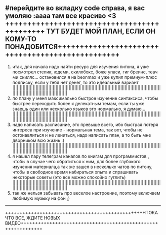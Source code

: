 #перейдите во вкладку code справа, я вас умоляю :аааа там все красиво <3
++++++++++++++++++++++++++++++++++++++++++++ ТУТ БУДЕТ МОЙ ПЛАН, ЕСЛИ ОН КОМУ-ТО ПОНАДОБИТСЯ+++++++++++++++++++++++++++++++++++++++++++++++++
---------------------------------------------------------------------------------------------------------------------------------------------
1. итак, для начала надо найти ресурс для изучения питона, я уже посмотрел степик,
юдеми, скиллбокс, боже упаси, гиг бреинс, теач ми скиллс... остановился я на beonmax и уже купил премиум-плюс подписку,
если у тебя нет денег, то это идеальный вариант
|||||||||||||||||||||||||||||||||||||||||||||||||||||||||||||||||||||||||||||||||||||||||||||||||||||||||||||||||||||||||||||||||||||||||||||
2. по плану у меня максимально быстрое изучение синтаксиса, чтобы быстрее переходить более к делекатным темам,
если ты уже знаешь один или несколько языков это нормально, я думаю...
|||||||||||||||||||||||||||||||||||||||||||||||||||||||||||||||||||||||||||||||||||||||||||||||||||||||||||||||||||||||||||||||||||||||||||||
3. надо написать расписание, это превыше всего, ибо быстрая потеря интереса при изучение - нормальная тема, так вот,
чтобы не остонавлиться и не лениться, надо написать план, а то быть мне дворником всю жизнь :(
|||||||||||||||||||||||||||||||||||||||||||||||||||||||||||||||||||||||||||||||||||||||||||||||||||||||||||||||||||||||||||||||||||||||||||||
4. я нашел пару телеграм каналов по книгам для программистов ,
чтобы в случае чего обратиться к ним, для более глубокого изучения материала,а так же зашел в несколько чатов по питону,
чтобы в свободное время набираться опыта и спрашивать некоторые советы (это все можно спокойно гуглить)
|||||||||||||||||||||||||||||||||||||||||||||||||||||||||||||||||||||||||||||||||||||||||||||||||||||||||||||||||||||||||||||||||||||||||||||
5. так же нельзя забывать про веселое настроение, поэтому включаем любимую музыку на фон ;)
---------------------------------------------------------------------------------------------------------------------------------------------
+++++++++++++++++++++++++++++++++++++++++++++++++ПОКА ЧТО ВСЕ, ЖДИТЕ НОВЫХ ВИДЕО+++++++++++++++++++++++++++++++++++++++++++++++++++++++++++++

